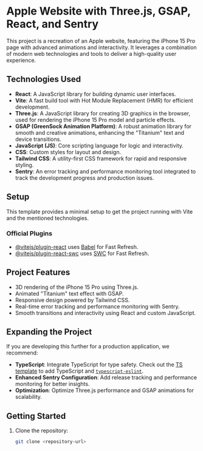 # Apple Website with Three.js, GSAP, React, and Sentry

This project is a recreation of an Apple website, featuring the iPhone 15 Pro page with advanced animations and interactivity. It leverages a combination of modern web technologies and tools to deliver a high-quality user experience.

## Technologies Used
- **React**: A JavaScript library for building dynamic user interfaces.
- **Vite**: A fast build tool with Hot Module Replacement (HMR) for efficient development.
- **Three.js**: A JavaScript library for creating 3D graphics in the browser, used for rendering the iPhone 15 Pro model and particle effects.
- **GSAP (GreenSock Animation Platform)**: A robust animation library for smooth and creative animations, enhancing the "Titanium" text and device transitions.
- **JavaScript (JS)**: Core scripting language for logic and interactivity.
- **CSS**: Custom styles for layout and design.
- **Tailwind CSS**: A utility-first CSS framework for rapid and responsive styling.
- **Sentry**: An error tracking and performance monitoring tool integrated to track the development progress and production issues.

## Setup
This template provides a minimal setup to get the project running with Vite and the mentioned technologies.

### Official Plugins
- [@vitejs/plugin-react](https://github.com/vitejs/vite-plugin-react/blob/main/packages/plugin-react/README.md) uses [Babel](https://babeljs.io/) for Fast Refresh.
- [@vitejs/plugin-react-swc](https://github.com/vitejs/vite-plugin-react-swc) uses [SWC](https://swc.rs/) for Fast Refresh.

## Project Features
- 3D rendering of the iPhone 15 Pro using Three.js.
- Animated "Titanium" text effect with GSAP.
- Responsive design powered by Tailwind CSS.
- Real-time error tracking and performance monitoring with Sentry.
- Smooth transitions and interactivity using React and custom JavaScript.

## Expanding the Project
If you are developing this further for a production application, we recommend:
- **TypeScript**: Integrate TypeScript for type safety. Check out the [TS template](https://github.com/vitejs/vite/tree/main/packages/create-vite/template-react-ts) to add TypeScript and [`typescript-eslint`](https://typescript-eslint.io).
- **Enhanced Sentry Configuration**: Add release tracking and performance monitoring for better insights.
- **Optimization**: Optimize Three.js performance and GSAP animations for scalability.

## Getting Started
1. Clone the repository:
   ```bash
   git clone <repository-url>